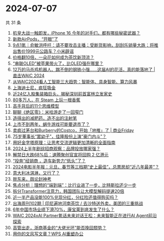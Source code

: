# 2024-07-07

共 31 条

<!-- BEGIN 36KR -->
<!-- 最后更新时间 2024-07-07 04:00:54 +0800 -->
1. [机皇大战一触即发，iPhone 16 今年的对手们，都有哪些秘密武器？](https://36kr.com/p/2850269248637827)
1. [新款AirPods，“开眼”了](https://36kr.com/p/2849357668993926)
1. [9点1氪｜俞敏洪呼吁：请不要攻击主播；受断货影响，刮刮乐销量大跌；将推出售价1999元公路车？小米辟谣](https://36kr.com/p/2849628959869574)
1. [价格翻10倍，一朵花如何成为茶饮新顶流？](https://36kr.com/p/2849412665924482)
1. [“串联OLED”被苹果带火了，比OLED强在哪里？](https://36kr.com/p/2844601830857601)
1. [12万的马杀鸡机器人、踹不倒的钢铁小强……这届AI的花活，真的能落地了 | 直击WAIC 2024](https://36kr.com/p/2849394902239874)
1. [从WAIC2024看人工智能三大趋势：智能体、具身智能、算力风暴](https://36kr.com/p/2849434887588480)
1. [上海迪士尼，疯狂吸金](https://36kr.com/p/2850309279013764)
1. [近24亿入股集装箱巨头，揭秘深圳前首富林立发家史](https://36kr.com/p/2849579637218179)
1. [80多万人，在 Steam 上玩一根香蕉](https://36kr.com/p/2850278561680000)
1. [高手背后的11个思维模型](https://36kr.com/p/2849451465640579)
1. [聊聊《绝区零》：米哈游走了一回窄门](https://36kr.com/p/2849390437091975)
1. [造得出的减肥药，造不出的注射笔](https://36kr.com/p/2849360873720713)
1. [上市不到两年，蜗牛游戏可能要退市了？](https://36kr.com/p/2849361351429000)
1. [卖疯过茅台和Burberry的Costco，开始「地推」了 | 商业Friday](https://36kr.com/p/2833257238792452)
1. [75岁董事长“罢幼子”，佳隆股份上演“豪门内斗”？](https://36kr.com/p/2849580351069058)
1. [用好金字塔原理：让思考交流逻辑更加清晰的全面指南](https://36kr.com/p/2846653439330951)
1. [2024上半年剧综招商观察：品牌投放哪家强？](https://36kr.com/p/2849526665156992)
1. [解禁日大跌68%后：速腾聚创官宣将回购 2 亿港元](https://36kr.com/p/2849338247629698)
1. [“投奔”经销商 ，造车新势力“低头”了？](https://36kr.com/p/2849314936114057)
1. [2024电影半年报：元旦、春节等三档期“史上最佳”，总票房却“近八年最差”？](https://36kr.com/p/2849440005212804)
1. [意大利冰淇淋，又行了？](https://36kr.com/p/2849380510030215)
1. [胖东来，舆论封神考](https://36kr.com/p/2849499852953988)
1. [焦点分析｜理想的“端到端”：比行业进了一步，比特斯拉还少一步](https://36kr.com/p/2850145904937856)
1. [拆分Transformer注意力，韩国团队让大模型解码提速20倍](https://36kr.com/p/2843269853121156)
1. [近一半产品没能100%兑现分红，分红险还值得购买吗？](https://36kr.com/p/2849454243384199)
1. [出海周刊102期 | 印尼遍地河南茶饮 / 去沙特送外卖，美团的三重挑战](https://36kr.com/p/2849478737529730)
1. [6年中国市场业绩下滑70%，康宝莱到底发生了什么？](https://36kr.com/p/2850128965995395)
1. [WAIC 2024xAI Partner氪话未来对话王松：未来智能正在进行AI Agent前沿探索](https://36kr.com/p/2850173116140417)
1. [高管出走，浙商基金的“大佬光环”能否挽回颓势？](https://36kr.com/p/2849428890377094)
1. [用你的文风写文章？WPS AI重塑办公](https://36kr.com/p/2850200296213382)
<!-- END 36KR -->